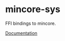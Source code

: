 # mincore-sys #
FFI bindings to mincore.

[Documentation](https://retep998.github.io/doc/mincore-sys/)
